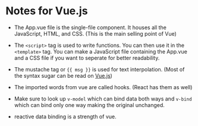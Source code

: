 # Notes for Vue.js

- The App.vue file is the single-file component. It houses all the JavaScript, HTML, and CSS. (This is the main selling point of Vue)

- The `<script>` tag is used to write functions. You can then use it in the `<template>` tag. You can make a JavaScript file containing the 
App.vue and a CSS file if you want to seperate for better readability.

- The mustache tag or `{{ msg }}` is used for text interpolation. (Most of the syntax sugar can be read on [Vue.js](https://vuejs.org/guide/essentials/template-syntax.html#using-javascript-expressions "Vue.js documentation"))

- The imported words from vue are called hooks. (React has them as well)

- Make sure to look up `v-model` which can bind data both ways and `v-bind` which can bind only one way making the original unchanged.
* reactive data binding is a strength of vue.

